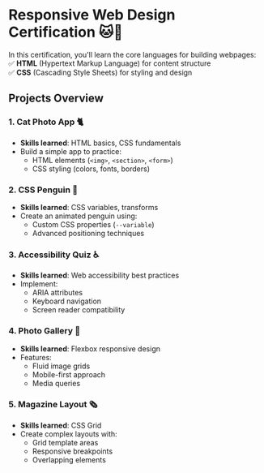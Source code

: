 # Responsive Web Design Certification 🐱🎨

In this certification, you'll learn the core languages for building webpages:  
✅ **HTML** (Hypertext Markup Language) for content structure  
✅ **CSS** (Cascading Style Sheets) for styling and design  

## Projects Overview

### 1. Cat Photo App 🐈
- **Skills learned**: HTML basics, CSS fundamentals
- Build a simple app to practice:
  - HTML elements (`<img>`, `<section>`, `<form>`)
  - CSS styling (colors, fonts, borders)

### 2. CSS Penguin 🐧
- **Skills learned**: CSS variables, transforms
- Create an animated penguin using:
  - Custom CSS properties (`--variable`)
  - Advanced positioning techniques

### 3. Accessibility Quiz ♿
- **Skills learned**: Web accessibility best practices
- Implement:
  - ARIA attributes
  - Keyboard navigation
  - Screen reader compatibility

### 4. Photo Gallery 📸
- **Skills learned**: Flexbox responsive design
- Features:
  - Fluid image grids
  - Mobile-first approach
  - Media queries

### 5. Magazine Layout 🗞️
- **Skills learned**: CSS Grid
- Create complex layouts with:
  - Grid template areas
  - Responsive breakpoints
  - Overlapping elements

